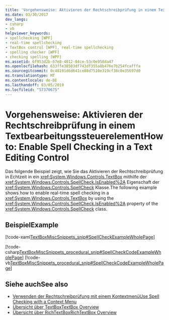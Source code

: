 ```yaml
---
title: 'Vorgehensweise: Aktivieren der Rechtschreibprüfung in einem Textbearbeitungssteuerelement'
ms.date: 03/30/2017
dev_langs:
- csharp
- vb
helpviewer_keywords:
- spellchecking [WPF]
- real-time spellchecking
- TextBox control [WPF], real-time spellchecking
- spelling checker [WPF]
- checking spelling [WPF]
ms.assetid: 6f953d2b-67e8-4012-84ce-53c0e958da47
ms.openlocfilehash: 633ffe38503df743df355a8b476e7b254fcafffa
ms.sourcegitcommit: 0c48191d6d641ce88d7510e319cf38c0e35697d0
ms.translationtype: MT
ms.contentlocale: de-DE
ms.lasthandoff: 03/05/2019
ms.locfileid: "57370675"
---
```

# <a name="how-to-enable-spell-checking-in-a-text-editing-control"></a><span data-ttu-id="f3da7-102">Vorgehensweise: Aktivieren der Rechtschreibprüfung in einem Textbearbeitungssteuerelement</span><span class="sxs-lookup"><span data-stu-id="f3da7-102">How to: Enable Spell Checking in a Text Editing Control</span></span>
<span data-ttu-id="f3da7-103">Das folgende Beispiel zeigt, wie Sie das Aktivieren der Rechtschreibprüfung in Echtzeit in ein <xref:System.Windows.Controls.TextBox> mithilfe der <xref:System.Windows.Controls.SpellCheck.IsEnabled%2A> Eigenschaft der <xref:System.Windows.Controls.SpellCheck> Klasse.</span><span class="sxs-lookup"><span data-stu-id="f3da7-103">The following example shows how to enable real-time spell checking in a <xref:System.Windows.Controls.TextBox> by using the <xref:System.Windows.Controls.SpellCheck.IsEnabled%2A> property of the <xref:System.Windows.Controls.SpellCheck> class.</span></span>  
  
## <a name="example"></a><span data-ttu-id="f3da7-104">Beispiel</span><span class="sxs-lookup"><span data-stu-id="f3da7-104">Example</span></span>  
 [!code-xaml[TextBoxMiscSnippets_snip#SpellCheckExampleWholePage](~/samples/snippets/csharp/VS_Snippets_Wpf/TextBoxMiscSnippets_snip/csharp/spellcheckexample.xaml#spellcheckexamplewholepage)]  
  
 [!code-csharp[TextBoxMiscSnippets_procedural_snip#SpellCheckCodeExampleWholePage](~/samples/snippets/csharp/VS_Snippets_Wpf/TextBoxMiscSnippets_procedural_snip/CSharp/SpellCheckExample.cs#spellcheckcodeexamplewholepage)]
 [!code-vb[TextBoxMiscSnippets_procedural_snip#SpellCheckCodeExampleWholePage](~/samples/snippets/visualbasic/VS_Snippets_Wpf/TextBoxMiscSnippets_procedural_snip/visualbasic/spellcheckexample.vb#spellcheckcodeexamplewholepage)]  
  
## <a name="see-also"></a><span data-ttu-id="f3da7-105">Siehe auch</span><span class="sxs-lookup"><span data-stu-id="f3da7-105">See also</span></span>
- [<span data-ttu-id="f3da7-106">Verwenden der Rechtschreibprüfung mit einem Kontextmenü</span><span class="sxs-lookup"><span data-stu-id="f3da7-106">Use Spell Checking with a Context Menu</span></span>](how-to-use-spell-checking-with-a-context-menu.md)
- [<span data-ttu-id="f3da7-107">Übersicht über TextBox</span><span class="sxs-lookup"><span data-stu-id="f3da7-107">TextBox Overview</span></span>](textbox-overview.md)
- [<span data-ttu-id="f3da7-108">Übersicht über RichTextBox</span><span class="sxs-lookup"><span data-stu-id="f3da7-108">RichTextBox Overview</span></span>](richtextbox-overview.md)
